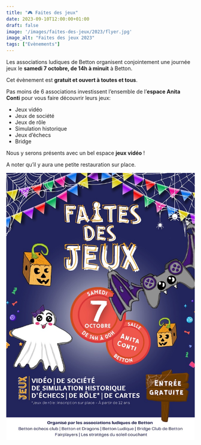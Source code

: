 ```yaml
---
title: "🎮 Faites des jeux"
date: 2023-09-10T12:00:00+01:00
draft: false
image: '/images/faites-des-jeux/2023/flyer.jpg'
image_alt: "Faites des jeux 2023"
tags: ["Evènements"]
---
```


Les associations ludiques de Betton organisent conjointement une journée jeux le **samedi 7 octobre, de 14h à minuit** à Betton.

Cet évènement est **gratuit et ouvert à toutes et tous**.

<!--more-->

Pas moins de 6 associations investissent l’ensemble de l’**espace Anita Conti** pour vous faire découvrir leurs jeux:
- Jeux vidéo
- Jeux de société
- Jeux de rôle
- Simulation historique
- Jeux d’échecs
- Bridge

Nous y serons présents avec un bel espace **jeux vidéo** !

A noter qu’il y aura une petite restauration sur place.

![Flyer](/images/faites-des-jeux/2023/flyer.jpg)